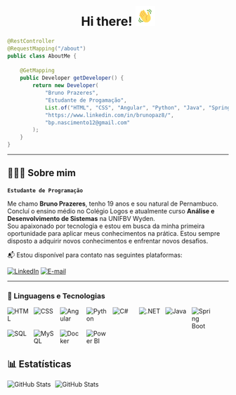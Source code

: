 <h1 align="center">Hi there! <img src="wave.gif" height="45" width="45" /></h1>


```java
@RestController
@RequestMapping("/about")
public class AboutMe {

    @GetMapping
    public Developer getDeveloper() {
        return new Developer(
            "Bruno Prazeres",
            "Estudante de Progamação",
            List.of("HTML", "CSS", "Angular", "Python", "Java", "Spring Boot", ".NET(C#)", "Docker", "SQL"),
            "https://www.linkedin.com/in/brunopaz8/",
            "bp.nascimento12@gmail.com"
        );
    }
}
```
---

## 👨🏻‍💻 Sobre mim  

**`Estudante de Programação`**

Me chamo **Bruno Prazeres**, tenho 19 anos e sou natural de Pernambuco. Concluí o ensino médio no Colégio Logos e atualmente curso **Análise e Desenvolvimento de Sistemas** na UNIFBV Wyden.  
Sou apaixonado por tecnologia e estou em busca da minha primeira oportunidade para aplicar meus conhecimentos na prática. Estou sempre disposto a adquirir novos conhecimentos e enfrentar novos desafios.

📬 Estou disponível para contato nas seguintes plataformas:

[![LinkedIn](https://img.shields.io/badge/LinkedIn-0077B5?style=for-the-badge&logo=linkedin&logoColor=white)](https://www.linkedin.com/in/brunopaz8/)  [![E-mail](https://img.shields.io/badge/Email-D14836?style=for-the-badge&logo=gmail&logoColor=white)](mailto:bp.nascimento12@gmail.com)

---

### 🤖 Linguagens e Tecnologias

<img 
    align="left" 
    alt="HTML"
    title="HTML" 
    width="50px" 
    style="padding-right: 10px;" 
    src="https://cdn.jsdelivr.net/gh/devicons/devicon@latest/icons/html5/html5-original.svg" 
    />

<img 
    align="left" 
    alt="CSS"
    title="CSS" 
    width="50px" 
    style="padding-right: 10px;" 
    src="https://cdn.jsdelivr.net/gh/devicons/devicon@latest/icons/css3/css3-original.svg" 
    />
<img 
    align="left" 
    alt="Angular"
    title="Angular" 
    width="50px" 
    style="padding-right: 10px;" 
    src="https://cdn.jsdelivr.net/gh/devicons/devicon@latest/icons/angular/angular-original.svg" 
    />
<img 
    align="left" 
    alt="Python"
    title="Python" 
    width="50px" 
    style="padding-right: 10px;" 
    src="https://cdn.jsdelivr.net/gh/devicons/devicon@latest/icons/python/python-original.svg" />
<img 
    align="left" 
    alt="C#"
    title="C#" 
    width="50px" 
    style="padding-right: 10px;" 
    src="https://cdn.jsdelivr.net/gh/devicons/devicon@latest/icons/csharp/csharp-original.svg" 
    />
<img 
    align="left" 
    alt=".NET"
    title=".NET" 
    width="50px" 
    style="padding-right: 10px;" 
    src="https://cdn.jsdelivr.net/gh/devicons/devicon@latest/icons/dotnetcore/dotnetcore-original.svg"
    />
    
<img 
    align="left" 
    alt="Java"
    title="Java" 
    width="50px" 
    style="padding-right: 10px;" 
    src="https://cdn.jsdelivr.net/gh/devicons/devicon@latest/icons/java/java-original.svg" 
    /> 
<img 
    align="left" 
    alt="Spring Boot"
    title="Spring Boot" 
    width="50px" 
    style="padding-right: 10px;" 
    src="https://cdn.jsdelivr.net/gh/devicons/devicon@latest/icons/spring/spring-original.svg" 
    />
<img 
    align="left" 
    alt="SQL"
    title="SQL" 
    width="50px" 
    style="padding-right: 10px;" 
    src="https://cdn.jsdelivr.net/gh/devicons/devicon@latest/icons/azuresqldatabase/azuresqldatabase-original.svg"
    />
<img 
    align="left" 
    alt="MySQL"
    title="MySQL" 
    width="50px" 
    style="padding-right: 10px;" 
    src="https://cdn.jsdelivr.net/gh/devicons/devicon@latest/icons/mysql/mysql-original.svg" 
    />

<img 
    align="left" 
    alt="Docker"
    title="Docker" 
    width="50px" 
    style="padding-right: 10px;" 
    src="https://cdn.jsdelivr.net/gh/devicons/devicon@latest/icons/docker/docker-original.svg" 
    />
           
<img 
    align="left" 
    alt="Power BI"
    title="Power BI" 
    width="50px" 
    style="padding-right: 10px;" 
    src="https://upload.wikimedia.org/wikipedia/commons/thumb/c/cf/New_Power_BI_Logo.svg/2048px-New_Power_BI_Logo.svg.png"/>

<br clear="left" />

## 📊 Estatísticas

<p>
  <img 
    align="left" 
    alt="GitHub Stats" 
    height="220" 
    style="padding-right: 10px;" 
    src="https://github-readme-stats.vercel.app/api?username=brunopaz8&show_icons=true&theme=tokyonight&include_all_commits=true&locale=pt-br" 
  />

<img 
      align="left" 
      alt="GitHub Stats" 
      height="220" 
      src="https://github-readme-stats.vercel.app/api/top-langs/?username=brunopaz8&theme=tokyonight&layout=compact&custom_title=Tecnologias&langs_count=9" 
  />

</p>





